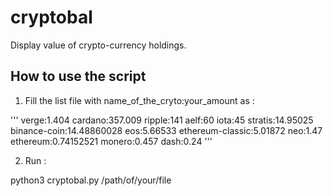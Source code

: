 # cryptobal
Display value of crypto-currency holdings.
## How to use the script

1) Fill the list file with name_of_the_cryto:your_amount as :

'''
verge:1.404
cardano:357.009
ripple:141
aelf:60
iota:45
stratis:14.95025
binance-coin:14.48860028
eos:5.66533
ethereum-classic:5.01872
neo:1.47
ethereum:0.74152521
monero:0.457
dash:0.24
'''

2) Run :

python3 cryptobal.py /path/of/your/file
